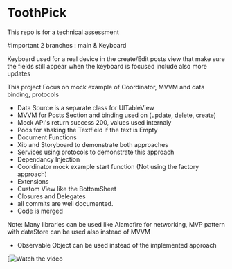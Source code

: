 # ToothPick
This repo is for a technical assessment 

#Important
2 branches : main & Keyboard 

Keyboard used for a real device in the create/Edit posts view that make sure the fields still appear when the keyboard is focused include also more updates 

This project Focus on mock example of Coordinator, MVVM and data binding, protocols 
 
- Data Source is a separate class for UITableView 
- MVVM for Posts Section and binding used on (update, delete, create)
- Mock API's return success 200, values used internaly
- Pods for shaking the Textfield if the text is Empty
- Document Functions 
- Xib and Storyboard to demonstrate both approaches
- Services using protocols to demonstrate this approach
- Dependancy Injection
- Coordinator mock example start function (Not using the factory approach) 
- Extensions 
- Custom View like the BottomSheet
- Closures and Delegates
- all commits are well documented.
- Code is merged

Note: 
Many libraries can be used like Alamofire for networking,
MVP pattern with dataStore can be used also instead of MVVM

- Observable Object <Box> can be used instead of the implemented approach  

 [![Watch the video]( https://github.com/JhonnyTawk/ToothPick/blob/main/Simulator%20Screen%20Recording%20-%20iPhone%2014%20Pro%20-%202023-02-07%20at%2019.43.04.gif)
